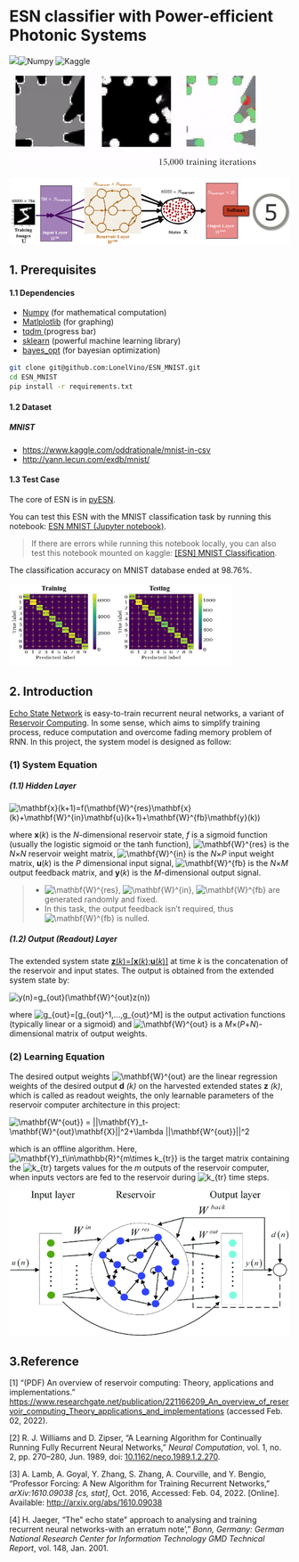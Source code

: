 # ESN classifier with Power-efficient Photonic Systems

![](https://img.shields.io/badge/Python-v3.8-orange)![Numpy](https://camo.githubusercontent.com/a1c5e9056e3be1e1058d8517b025af60f61f75395a78245776db71a7703aff9c/68747470733a2f2f696d672e736869656c64732e696f2f62616467652f6e756d70792d2532333031333234332e7376673f7374796c653d666f722d7468652d6261646765266c6f676f3d6e756d7079266c6f676f436f6c6f723d7768697465) ![Kaggle](https://camo.githubusercontent.com/9ec86d990dbc1eeab84728664a57e0fbac84211d2c6cda5a2cf10288e37e7306/68747470733a2f2f726f61642d746f2d6b6167676c652d6772616e646d61737465722e76657263656c2e6170702f6170692f73696d706c652f737562696e69756d)

![reservoir_animation](./assets/reservoir_animation.gif)

![ESN_structure](./assets/ESN_structure.png)

## 1. Prerequisites

#### 1.1 Dependencies

 * [Numpy](http://www.numpy.org/) (for mathematical computation)
 * [Matlplotlib](http://matplotlib.org/) (for graphing)
 * [tqdm ](https://github.com/tqdm/tqdm) (progress bar)
 * [sklearn](https://scikit-learn.org/stable/) (powerful machine learning library)
 * [bayes_opt](https://github.com/fmfn/BayesianOptimization) (for bayesian optimization)

```bash
git clone git@github.com:LonelVino/ESN_MNIST.git
cd ESN_MNIST
pip install -r requirements.txt
```

#### 1.2 Dataset

##### MNIST

- https://www.kaggle.com/oddrationale/mnist-in-csv
- http://yann.lecun.com/exdb/mnist/

#### 1.3 Test Case

The core of ESN is in [pyESN](https://github.com/LonelVino/ESN_MNIST/blob/main/pyESN.py). 

You can test this ESN with the MNIST classification task by running this notebook:  [ESN MNIST (Jupyter notebook)](https://github.com/LonelVino/ESN_MNIST/blob/main/%5BESN%5DNiyamas_MNIST.ipynb).    

> If there are errors while running this notebook locally,  you can also test this notebook mounted on kaggle: [[ESN] MNIST Classification](https://www.kaggle.com/lonelvino/esn-mnist-classification-niyamas).

The classification accuracy on MNIST database ended at 98.76%. 

![CM_best](./assets/CM_best.png)

## 2. Introduction

[Echo State Network](http://www.scholarpedia.org/article/Echo_state_network) is easy-to-train recurrent neural networks, a variant of [Reservoir Computing](https://en.wikipedia.org/wiki/Reservoir_computing). In some sense, which aims to simplify training process, reduce computation and overcome fading memory problem of RNN. In this project, the system model is designed as follow:

### (1) System Equation

##### **(1.1) Hidden Layer**

<img src="https://latex.codecogs.com/svg.image?\mathbf{x}(k&plus;1)=f(\mathbf{W}^{res}\mathbf{x}(k)&plus;\mathbf{W}^{in}\mathbf{u}(k&plus;1)&plus;\mathbf{W}^{fb}\mathbf{y}(k))" title="\mathbf{x}(k+1)=f(\mathbf{W}^{res}\mathbf{x}(k)+\mathbf{W}^{in}\mathbf{u}(k+1)+\mathbf{W}^{fb}\mathbf{y}(k))" />

where **x**(*k*) is the *N*-dimensional reservoir state, *f* is a sigmoid function (usually the logistic sigmoid or the tanh function), <img src="https://latex.codecogs.com/svg.image?\mathbf{W}^{res}" title="\mathbf{W}^{res}" /> is the *N*×*N* reservoir weight matrix, <img src="https://latex.codecogs.com/svg.image?\mathbf{W}^{in}" title="\mathbf{W}^{in}" /> is the *N*×*P* input weight matrix, **u**(*k*) is the *P* dimensional input signal, <img src="https://latex.codecogs.com/svg.image?\mathbf{W}^{fb}" title="\mathbf{W}^{fb}" /> is the *N*×*M* output feedback matrix, and **y**(*k*) is the *M*-dimensional output signal.

> - <img src="https://latex.codecogs.com/svg.image?\mathbf{W}^{res}" title="\mathbf{W}^{res}" />, <img src="https://latex.codecogs.com/svg.image?\mathbf{W}^{in}" title="\mathbf{W}^{in}" />, <img src="https://latex.codecogs.com/svg.image?\mathbf{W}^{fb}" title="\mathbf{W}^{fb}" /> are generated randomly and fixed. 
> - In this task, the output feedback isn’t required, thus <img src="https://latex.codecogs.com/svg.image?\mathbf{W}^{fb}" title="\mathbf{W}^{fb}" /> is nulled. 

##### **(1.2) Output (Readout) Layer**

The extended system state <u>**z**(*k*)=[**x**(*k*);**u**(*k*)]</u> at time *k* is the concatenation of the reservoir and input states. The output is obtained from the extended system state by:

<img src="https://latex.codecogs.com/svg.image?y(n)=g_{out}(\mathbf{W}^{out}z(n))" title="y(n)=g_{out}(\mathbf{W}^{out}z(n))" />

where <img src="https://latex.codecogs.com/svg.image?g_{out}=[g_{out}^1,...,g_{out}^M]" title="g_{out}=[g_{out}^1,...,g_{out}^M]" /> is the output activation functions (typically linear or a sigmoid) and <img src="https://latex.codecogs.com/svg.image?\mathbf{W}^{out}" title="\mathbf{W}^{out}" /> is a *M*×(*P*+*N*)-dimensional matrix of output weights.

### (2) Learning Equation

The desired output weights <img src="https://latex.codecogs.com/svg.image?\mathbf{W}^{out}" title="\mathbf{W}^{out}" /> are the linear regression weights of the desired output **d** *(k)* on the harvested extended states **z** *(k)*, which is called as readout weights, the only learnable parameters of the reservoir computer architecture in this project: 

<img src="https://latex.codecogs.com/svg.image?\mathbf{W^{out}}&space;=&space;||\mathbf{Y}_t-\mathbf{W}^{out}\mathbf{X}||^2&plus;\lambda&space;||\mathbf{W^{out}}||^2" title="\mathbf{W^{out}} = ||\mathbf{Y}_t-\mathbf{W}^{out}\mathbf{X}||^2+\lambda ||\mathbf{W^{out}}||^2" />

which is an offline algorithm. Here, <img src="https://latex.codecogs.com/svg.image?\mathbf{Y}_t\in\mathbb{R}^{m\times&space;k_{tr}}" title="\mathbf{Y}_t\in\mathbb{R}^{m\times k_{tr}}" /> is the target matrix containing the <img src="https://latex.codecogs.com/svg.image?k_{tr}" title="k_{tr}" /> targets values for the *m* outputs of the reservoir computer, when inputs vectors are fed to the reservoir during <img src="https://latex.codecogs.com/svg.image?k_{tr}" title="k_{tr}" /> time steps. 

![ESN_overview](./assets/ESN_overview.png)



## 3.Reference

[1] “(PDF) An overview of reservoir computing: Theory, applications and implementations.” https://www.researchgate.net/publication/221166209_An_overview_of_reservoir_computing_Theory_applications_and_implementations (accessed Feb. 02, 2022).

[2] R. J. Williams and D. Zipser, “A Learning Algorithm for Continually Running Fully Recurrent Neural Networks,” *Neural Computation*, vol. 1, no. 2, pp. 270–280, Jun. 1989, doi: [10.1162/neco.1989.1.2.270](https://doi.org/10.1162/neco.1989.1.2.270).

[3] A. Lamb, A. Goyal, Y. Zhang, S. Zhang, A. Courville, and Y. Bengio, “Professor Forcing: A New Algorithm for Training Recurrent Networks,” *arXiv:1610.09038 [cs, stat]*, Oct. 2016, Accessed: Feb. 04, 2022. [Online]. Available: http://arxiv.org/abs/1610.09038

[4] H. Jaeger, “The" echo state" approach to analysing and training recurrent neural networks-with an erratum note’,” *Bonn, Germany: German National Research Center for Information Technology GMD Technical Report*, vol. 148, Jan. 2001.